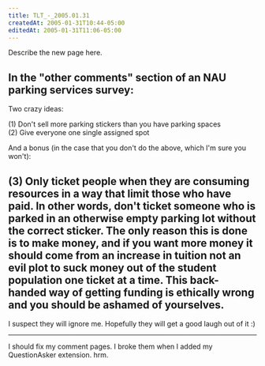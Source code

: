 ```yaml
---
title: TLT_-_2005.01.31
createdAt: 2005-01-31T10:44-05:00
editedAt: 2005-01-31T11:06-05:00
---
```


Describe the new page here.

In the "other comments" section of an NAU parking services survey:
-----
Two crazy ideas:

(1) Don't sell more parking stickers than you have parking spaces<br>
(2) Give everyone one single assigned spot

And a bonus (in the case that you don't do the above, which I'm sure you won't):

(3) Only ticket people when they are consuming resources in a way that limit those who have paid. In other words, don't ticket someone who is parked in an otherwise empty parking lot without the correct sticker. The only reason this is done is to make money, and if you want more money it should come from an increase in tuition not an evil plot to suck money out of the student population one ticket at a time. This back-handed way of getting funding is ethically wrong and you should be ashamed of yourselves.
-----

I suspect they will ignore me. Hopefully they will get a good laugh out of it :)

----

I should fix my comment pages. I broke them when I added my QuestionAsker extension. hrm.

